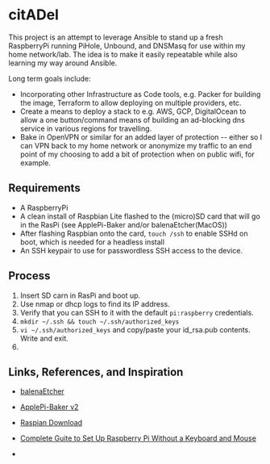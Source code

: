 # citADel

This project is an attempt to leverage Ansible to stand up a fresh RaspberryPi running PiHole, Unbound, and DNSMasq for use within my home network/lab.
The idea is to make it easily repeatable while also learning my way around Ansible.

Long term goals include:
* Incorporating other Infrastructure as Code tools, e.g. Packer for building the image, Terraform to allow deploying on multiple providers, etc.
* Create a means to deploy a stack to e.g. AWS, GCP, DigitalOcean to allow a one button/command means of building an ad-blocking dns service in various regions for travelling.
* Bake in OpenVPN or similar for an added layer of protection -- either so I can VPN back to my home network or anonymize my traffic to an end point of my choosing to add a bit of protection when on public wifi, for example.

## Requirements
* A RaspberryPi
* A clean install of Raspbian Lite flashed to the (micro)SD card that will go in the RasPi (see ApplePi-Baker and/or balenaEtcher(MacOS))
* After flashing Raspbian onto the card, `touch /ssh` to enable SSHd on boot, which is needed for a headless install
* An SSH keypair to use for passwordless SSH access to the device.

## Process
1. Insert SD carn in RasPi and boot up.
1. Use nmap or dhcp logs to find its IP address.
1. Verify that you can SSH to it with the default `pi:raspberry` credentials.
1. `mkdir ~/.ssh && touch ~/.ssh/authorized_keys`
1. `vi ~/.ssh/authorized_keys` and copy/paste your id_rsa.pub contents. Write and exit.
1. 

## Links, References, and Inspiration

* [balenaEtcher](https://www.balena.io/etcher/)
* [ApplePi-Baker v2](https://www.tweaking4all.com/hardware/raspberry-pi/applepi-baker-v2/)
* [Raspian Download](https://www.raspberrypi.org/downloads/raspbian/)

* [Complete Guite to Set Up Raspberry Pi Without a Keyboard and Mouse](https://sendgrid.com/blog/complete-guide-set-raspberry-pi-without-keyboard-mouse/)
*
